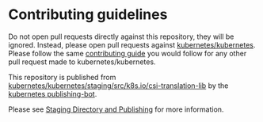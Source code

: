 # Contributing guidelines

Do not open pull requests directly against this repository, they will be ignored. Instead, please open pull requests against [kubernetes/kubernetes](https://git.k8s.io/kubernetes/).  Please follow the same [contributing guide](https://git.k8s.io/kubernetes/CONTRIBUTING.md) you would follow for any other pull request made to kubernetes/kubernetes.

This repository is published from [kubernetes/kubernetes/staging/src/k8s.io/csi-translation-lib](https://github.com/kubernetes/kubernetes/tree/master/staging/src/k8s.io/csi-translation-lib) by the [kubernetes publishing-bot](https://github.com/kubernetes/publishing-bot/).

Please see [Staging Directory and Publishing](https://github.com/kubernetes/community/blob/master/contributors/devel/sig-architecture/staging.md) for more information.

